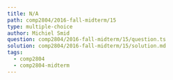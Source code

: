 ```yaml
---
title: N/A
path: comp2804/2016-fall-midterm/15
type: multiple-choice
author: Michiel Smid
question: comp2804/2016-fall-midterm/15/question.ts
solution: comp2804/2016-fall-midterm/15/solution.md
tags:
  - comp2804
  - comp2804-midterm
---
```

